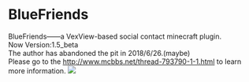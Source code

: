 # BlueFriends
BlueFriends——a VexView-based social contact minecraft plugin.<br>
Now Version:1.5_beta<br>
The author has abandoned the pit in 2018/6/26.(maybe)<br>
Please go to the http://www.mcbbs.net/thread-793790-1-1.html to learn more information.
![](https://github.com/bluesadi/BlueFriends/blob/master/image/BlueFriends.png?raw=true)
